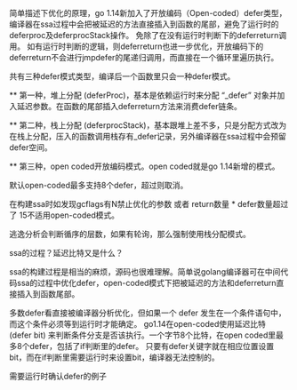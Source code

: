 简单描述下优化的原理，go 1.14新加入了开放编码（Open-coded）defer类型，编译器在ssa过程中会把被延迟的方法直接插入到函数的尾部，避免了运行时的deferproc及deferprocStack操作。
免除了在没有运行时判断下的deferreturn调用。
如有运行时判断的逻辑，则deferreturn也进一步优化，开放编码下的deferreturn不会进行jmpdefer的尾递归调用，而直接在一个循环里遍历执行。

共有三种defer模式类型，编译后一个函数里只会一种defer模式。

** 第一种，堆上分配 (deferProc)，基本是依赖运行时来分配 “_defer” 对象并加入延迟参数。在函数的尾部插入deferreturn方法来消费defer链条。

** 第二种，栈上分配 (deferprocStack)，基本跟堆上差不多，只是分配方式改为在栈上分配，压入的函数调用栈存有_defer记录，另外编译器在ssa过程中会预留defer空间。

** 第三种，open coded开放编码模式。open coded就是go 1.14新增的模式。

默认open-coded最多支持8个defer，超过则取消。

在构建ssa时如发现gcflags有N禁止优化的参数 或者 return数量 * defer数量超过了 15不适用open-coded模式。

逃逸分析会判断循序的层数，如果有轮询，那么强制使用栈分配模式。

ssa的过程？延迟比特又是什么？

ssa的构建过程是相当的麻烦，源码也很难理解。简单说golang编译器可在中间代码ssa的过程中优化defer，open-coded模式下把被延迟的方法和deferreturn直接插入到函数尾部。

多数defer看直接被编译器分析优化，但如果一个 defer 发生在一个条件语句中，而这个条件必须等到运行时才能确定。
go1.14在open-coded使用延迟比特 (defer bit) 来判断条件分支是否该执行。一个字节8个比特，在open coded里最多8个defer，包括了if判断里的defer。
只要有defer关键字就在相应位置设置bit，而在if判断里需要运行时来设置bit，编译器无法控制的。

需要运行时确认defer的例子